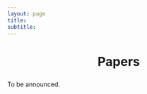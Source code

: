 ```yaml
---
layout: page
title: 
subtitle: 
---
```


<h1 style="text-align:center; margin-bottom:20pt; !important"> Papers </h1>
To be announced.
